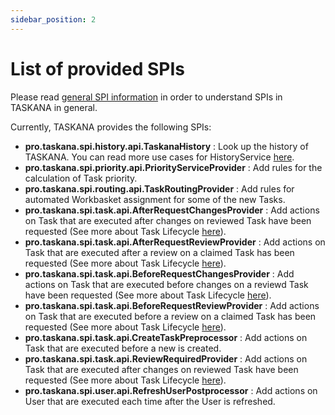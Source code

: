 ```yaml
---
sidebar_position: 2
---
```


# List of provided SPIs

Please read [general SPI information](SPI-usage.md) in order to understand SPIs in TASKANA in general. 

Currently, TASKANA provides the following SPIs:

- **pro.taskana.spi.history.api.TaskanaHistory** : Look up the history of TASKANA. You can read more use cases for HistoryService [here](./history-SPI.md).
- **pro.taskana.spi.priority.api.PriorityServiceProvider** : Add rules for the calculation of Task priority.
- **pro.taskana.spi.routing.api.TaskRoutingProvider** : Add rules for automated Workbasket assignment for some of the new Tasks.
- **pro.taskana.spi.task.api.AfterRequestChangesProvider** : Add actions on Task that are executed after changes on reviewed Task have been requested (See more about Task Lifecycle [here](../reference/lifecycle.drawio)).
- **pro.taskana.spi.task.api.AfterRequestReviewProvider** : Add actions on Task that are executed after a review on a claimed Task has been requested (See more about Task Lifecycle [here](../reference/lifecycle.drawio)).
- **pro.taskana.spi.task.api.BeforeRequestChangesProvider** : Add actions on Task that are executed before changes on a reviewd Task have been requested (See more about Task Lifecycle [here](../reference/lifecycle.drawio)).
- **pro.taskana.spi.task.api.BeforeRequestReviewProvider** : Add actions on Task that are executed before a review on a claimed Task has been requested (See more about Task Lifecycle [here](../reference/lifecycle.drawio)).
- **pro.taskana.spi.task.api.CreateTaskPreprocessor** : Add actions on Task that are executed before a new is created.
- **pro.taskana.spi.task.api.ReviewRequiredProvider** : Add actions on Task that are executed after changes on reviewed Task have been requested (See more about Task Lifecycle [here](../reference/task-lifecycle.md)).
- **pro.taskana.spi.user.api.RefreshUserPostprocessor** : Add actions on User that are executed each time after the User is refreshed.